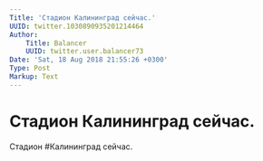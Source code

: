 ```yaml
---
Title: 'Стадион Калининград сейчас.'
UUID: twitter.1030890935201214464
Author:
    Title: Balancer
    UUID: twitter.user.balancer73
Date: 'Sat, 18 Aug 2018 21:55:26 +0300'
Type: Post
Markup: Text
---
```


# Стадион Калининград сейчас.

Стадион #Калининград сейчас.